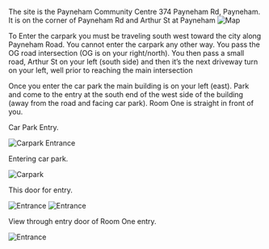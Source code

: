 
The site is the Payneham Community Centre 374 Payneham Rd, Payneham.
It is on the corner of Payneham Rd and Arthur St at Payneham
![Map](HowToFindUs_files/image001.jpg)
 
To Enter the carpark you must be traveling south west toward the city along Payneham Road.
You cannot enter the carpark any other way.
You pass the OG road intersection (OG is on your right/north). You then pass a small road, Arthur St on your left (south side) and then it’s the next driveway turn on your left, well prior to reaching the main intersection

Once you enter the car park the main building is on your left (east).
Park and come to the entry at the south end of the west side of the building (away from the road and facing car park).
Room One is straight in front of you.

 
Car Park Entry.

![Carpark Entrance](HowToFindUs_files/image003.jpg)
 
Entering car park.

![Carpark](HowToFindUs_files/image004.jpg)
 
 
This door for entry.

![Entrance](HowToFindUs_files/image005.jpg)
![Entrance](HowToFindUs_files/image006.jpg)
 
View through entry door of Room One entry.

![Entrance](HowToFindUs_files/image007.jpg)

